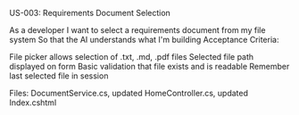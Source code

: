 US-003: Requirements Document Selection

As a developer
I want to select a requirements document from my file system
So that the AI understands what I'm building
Acceptance Criteria:

File picker allows selection of .txt, .md, .pdf files
Selected file path displayed on form
Basic validation that file exists and is readable
Remember last selected file in session


Files: DocumentService.cs, updated HomeController.cs, updated Index.cshtml